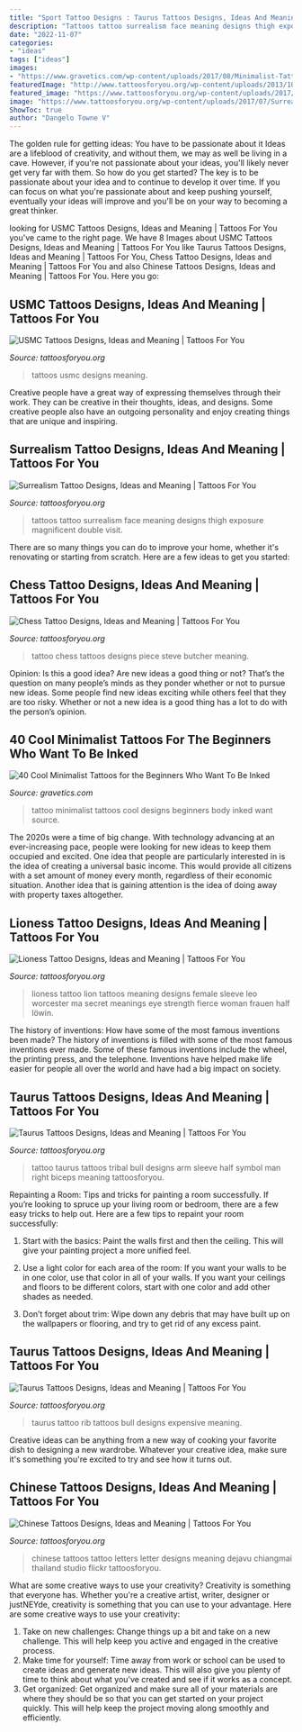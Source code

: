 ```yaml
---
title: "Sport Tattoo Designs : Taurus Tattoos Designs, Ideas And Meaning"
description: "Tattoos tattoo surrealism face meaning designs thigh exposure magnificent double visit"
date: "2022-11-07"
categories:
- "ideas"
tags: ["ideas"]
images:
- "https://www.gravetics.com/wp-content/uploads/2017/08/Minimalist-Tattoo.jpg"
featuredImage: "http://www.tattoosforyou.org/wp-content/uploads/2013/10/Chinese-Letters-Tattoos-768x1024.jpg"
featured_image: "https://www.tattoosforyou.org/wp-content/uploads/2017/09/Lioness-Tattoo-Pictures.jpg"
image: "https://www.tattoosforyou.org/wp-content/uploads/2017/07/Surrealism-Tattoo-Face.jpg"
ShowToc: true
author: "Dangelo Towne V"
---
```



The golden rule for getting ideas: You have to be passionate about it
Ideas are a lifeblood of creativity, and without them, we may as well be living in a cave. However, if you're not passionate about your ideas, you'll likely never get very far with them. So how do you get started? The key is to be passionate about your idea and to continue to develop it over time. If you can focus on what you're passionate about and keep pushing yourself, eventually your ideas will improve and you'll be on your way to becoming a great thinker.

	

		
looking for USMC Tattoos Designs, Ideas and Meaning | Tattoos For You you've came to the right page. We have 8 Images about USMC Tattoos Designs, Ideas and Meaning | Tattoos For You like Taurus Tattoos Designs, Ideas and Meaning | Tattoos For You, Chess Tattoo Designs, Ideas and Meaning | Tattoos For You and also Chinese Tattoos Designs, Ideas and Meaning | Tattoos For You. Here you go:
		
    
## USMC Tattoos Designs, Ideas And Meaning | Tattoos For You

<img loading=lazy src="https://www.tattoosforyou.org/wp-content/uploads/2016/05/Tattoos-USMC.jpg" onerror="this.onerror=null;this.src='https://tse2.mm.bing.net/th?id=OIP.3RPv2ODY1zTbBTnaRfQ8rQHaJ6&amp;pid=15.1';" alt="USMC Tattoos Designs, Ideas and Meaning | Tattoos For You">

_Source: tattoosforyou.org_

>tattoos usmc designs meaning. 

	

Creative people have a great way of expressing themselves through their work. They can be creative in their thoughts, ideas, and designs. Some creative people also have an outgoing personality and enjoy creating things that are unique and inspiring.

    
## Surrealism Tattoo Designs, Ideas And Meaning | Tattoos For You

<img loading=lazy src="https://www.tattoosforyou.org/wp-content/uploads/2017/07/Surrealism-Tattoo-Face.jpg" onerror="this.onerror=null;this.src='https://tse2.mm.bing.net/th?id=OIP.2rRVj2jTR1v4-G2zcB0ALgHaKd&amp;pid=15.1';" alt="Surrealism Tattoo Designs, Ideas and Meaning | Tattoos For You">

_Source: tattoosforyou.org_

>tattoos tattoo surrealism face meaning designs thigh exposure magnificent double visit. 

	

There are so many things you can do to improve your home, whether it's renovating or starting from scratch. Here are a few ideas to get you started:

    
## Chess Tattoo Designs, Ideas And Meaning | Tattoos For You

<img loading=lazy src="https://www.tattoosforyou.org/wp-content/uploads/2017/08/Chess-Tattoo-Pictures.jpg" onerror="this.onerror=null;this.src='https://tse2.mm.bing.net/th?id=OIP.N7JE8M41HNb68fGb8ZaizwHaJQ&amp;pid=15.1';" alt="Chess Tattoo Designs, Ideas and Meaning | Tattoos For You">

_Source: tattoosforyou.org_

>tattoo chess tattoos designs piece steve butcher meaning. 

	

Opinion: Is this a good idea?
Are new ideas a good thing or not? That’s the question on many people’s minds as they ponder whether or not to pursue new ideas. Some people find new ideas exciting while others feel that they are too risky. Whether or not a new idea is a good thing has a lot to do with the person’s opinion.

    
## 40 Cool Minimalist Tattoos For The Beginners Who Want To Be Inked

<img loading=lazy src="https://www.gravetics.com/wp-content/uploads/2017/08/Minimalist-Tattoo.jpg" onerror="this.onerror=null;this.src='https://tse4.mm.bing.net/th?id=OIP.ooXR6m2tLEnqIgHtwRDVbgHaHa&amp;pid=15.1';" alt="40 Cool Minimalist Tattoos for the Beginners Who Want To Be Inked">

_Source: gravetics.com_

>tattoo minimalist tattoos cool designs beginners body inked want source. 

	

The 2020s were a time of big change. With technology advancing at an ever-increasing pace, people were looking for new ideas to keep them occupied and excited. One idea that people are particularly interested in is the idea of creating a universal basic income. This would provide all citizens with a set amount of money every month, regardless of their economic situation. Another idea that is gaining attention is the idea of doing away with property taxes altogether.

    
## Lioness Tattoo Designs, Ideas And Meaning | Tattoos For You

<img loading=lazy src="https://www.tattoosforyou.org/wp-content/uploads/2017/09/Lioness-Tattoo-Pictures.jpg" onerror="this.onerror=null;this.src='https://tse4.mm.bing.net/th?id=OIP.qt-y5qR7fpXl2gKkTVJS9gHaJ3&amp;pid=15.1';" alt="Lioness Tattoo Designs, Ideas and Meaning | Tattoos For You">

_Source: tattoosforyou.org_

>lioness tattoo lion tattoos meaning designs female sleeve leo worcester ma secret meanings eye strength fierce woman frauen half löwin. 

	

The history of inventions: How have some of the most famous inventions been made?
The history of inventions is filled with some of the most famous inventions ever made. Some of these famous inventions include the wheel, the printing press, and the telephone. Inventions have helped make life easier for people all over the world and have had a big impact on society.

    
## Taurus Tattoos Designs, Ideas And Meaning | Tattoos For You

<img loading=lazy src="https://www.tattoosforyou.org/wp-content/uploads/2013/10/Taurus-Bull-Tattoos.jpg" onerror="this.onerror=null;this.src='https://tse1.mm.bing.net/th?id=OIP.Bzsjt9MVAppytawT_gS9fgHaJ4&amp;pid=15.1';" alt="Taurus Tattoos Designs, Ideas and Meaning | Tattoos For You">

_Source: tattoosforyou.org_

>tattoo taurus tattoos tribal bull designs arm sleeve half symbol man right biceps meaning tattoosforyou. 

	

Repainting a Room: Tips and tricks for painting a room successfully.
If you’re looking to spruce up your living room or bedroom, there are a few easy tricks to help out. Here are a few tips to repaint your room successfully:
1) Start with the basics: Paint the walls first and then the ceiling. This will give your painting project a more unified feel.

2) Use a light color for each area of the room: If you want your walls to be in one color, use that color in all of your walls. If you want your ceilings and floors to be different colors, start with one color and add other shades as needed.

3) Don’t forget about trim: Wipe down any debris that may have built up on the wallpapers or flooring, and try to get rid of any excess paint.

    
## Taurus Tattoos Designs, Ideas And Meaning | Tattoos For You

<img loading=lazy src="https://www.tattoosforyou.org/wp-content/uploads/2013/10/Taurus-Tattoo-For-Men.jpg" onerror="this.onerror=null;this.src='https://tse4.mm.bing.net/th?id=OIP.K0TKcfTqHt_nYflHNn2sSAHaJ4&amp;pid=15.1';" alt="Taurus Tattoos Designs, Ideas and Meaning | Tattoos For You">

_Source: tattoosforyou.org_

>taurus tattoo rib tattoos bull designs expensive meaning. 

	

Creative ideas can be anything from a new way of cooking your favorite dish to designing a new wardrobe. Whatever your creative idea, make sure it's something you're excited to try and see how it turns out.

    
## Chinese Tattoos Designs, Ideas And Meaning | Tattoos For You

<img loading=lazy src="http://www.tattoosforyou.org/wp-content/uploads/2013/10/Chinese-Letters-Tattoos-768x1024.jpg" onerror="this.onerror=null;this.src='https://tse3.mm.bing.net/th?id=OIP.VFjAjIKnhbW6T_FUTLU1HgHaJ4&amp;pid=15.1';" alt="Chinese Tattoos Designs, Ideas and Meaning | Tattoos For You">

_Source: tattoosforyou.org_

>chinese tattoos tattoo letters letter designs meaning dejavu chiangmai thailand studio flickr tattoosforyou. 

	

What are some creative ways to use your creativity?
Creativity is something that everyone has. Whether you're a creative artist, writer, designer or justNEYde, creativity is something that you can use to your advantage. Here are some creative ways to use your creativity: 
1. Take on new challenges: Change things up a bit and take on a new challenge. This will help keep you active and engaged in the creative process. 
2. Make time for yourself: Time away from work or school can be used to create ideas and generate new ideas. This will also give you plenty of time to think about what you've created and see if it works as a concept. 
3. Get organized: Get organized and make sure all of your materials are where they should be so that you can get started on your project quickly. This will help keep the project moving along smoothly and efficiently. 

